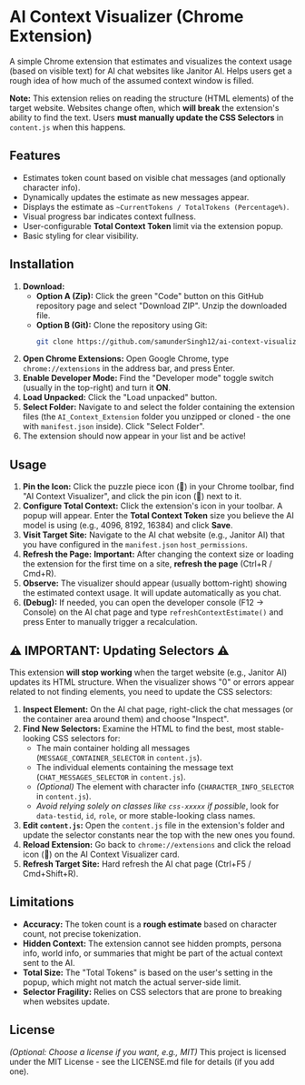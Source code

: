 # AI Context Visualizer (Chrome Extension)

A simple Chrome extension that estimates and visualizes the context usage (based on visible text) for AI chat websites like Janitor AI. Helps users get a rough idea of how much of the assumed context window is filled.

**Note:** This extension relies on reading the structure (HTML elements) of the target website. Websites change often, which **will break** the extension's ability to find the text. Users **must manually update the CSS Selectors** in `content.js` when this happens.

## Features

*   Estimates token count based on visible chat messages (and optionally character info).
*   Dynamically updates the estimate as new messages appear.
*   Displays the estimate as `~CurrentTokens / TotalTokens (Percentage%)`.
*   Visual progress bar indicates context fullness.
*   User-configurable **Total Context Token** limit via the extension popup.
*   Basic styling for clear visibility.

## Installation

1.  **Download:**
    *   **Option A (Zip):** Click the green "Code" button on this GitHub repository page and select "Download ZIP". Unzip the downloaded file.
    *   **Option B (Git):** Clone the repository using Git:
        ```bash
        git clone https://github.com/samunderSingh12/ai-context-visualizer-chrome-extension.git
        ```
2.  **Open Chrome Extensions:** Open Google Chrome, type `chrome://extensions` in the address bar, and press Enter.
3.  **Enable Developer Mode:** Find the "Developer mode" toggle switch (usually in the top-right) and turn it **ON**.
4.  **Load Unpacked:** Click the "Load unpacked" button.
5.  **Select Folder:** Navigate to and select the folder containing the extension files (the `AI_Context_Extension` folder you unzipped or cloned - the one with `manifest.json` inside). Click "Select Folder".
6.  The extension should now appear in your list and be active!

## Usage

1.  **Pin the Icon:** Click the puzzle piece icon (🧩) in your Chrome toolbar, find "AI Context Visualizer", and click the pin icon (📌) next to it.
2.  **Configure Total Context:** Click the extension's icon in your toolbar. A popup will appear. Enter the **Total Context Token** size you believe the AI model is using (e.g., 4096, 8192, 16384) and click **Save**.
3.  **Visit Target Site:** Navigate to the AI chat website (e.g., Janitor AI) that you have configured in the `manifest.json` `host_permissions`.
4.  **Refresh the Page:** **Important:** After changing the context size or loading the extension for the first time on a site, **refresh the page** (Ctrl+R / Cmd+R).
5.  **Observe:** The visualizer should appear (usually bottom-right) showing the estimated context usage. It will update automatically as you chat.
6.  **(Debug):** If needed, you can open the developer console (F12 -> Console) on the AI chat page and type `refreshContextEstimate()` and press Enter to manually trigger a recalculation.

## ⚠️ IMPORTANT: Updating Selectors ⚠️

This extension **will stop working** when the target website (e.g., Janitor AI) updates its HTML structure. When the visualizer shows "0" or errors appear related to not finding elements, you need to update the CSS selectors:

1.  **Inspect Element:** On the AI chat page, right-click the chat messages (or the container area around them) and choose "Inspect".
2.  **Find New Selectors:** Examine the HTML to find the best, most stable-looking CSS selectors for:
    *   The main container holding all messages (`MESSAGE_CONTAINER_SELECTOR` in `content.js`).
    *   The individual elements containing the message text (`CHAT_MESSAGES_SELECTOR` in `content.js`).
    *   *(Optional)* The element with character info (`CHARACTER_INFO_SELECTOR` in `content.js`).
    *   *Avoid relying solely on classes like `css-xxxxx` if possible*, look for `data-testid`, `id`, `role`, or more stable-looking class names.
3.  **Edit `content.js`:** Open the `content.js` file in the extension's folder and update the selector constants near the top with the new ones you found.
4.  **Reload Extension:** Go back to `chrome://extensions` and click the reload icon (🔄) on the AI Context Visualizer card.
5.  **Refresh Target Site:** Hard refresh the AI chat page (Ctrl+F5 / Cmd+Shift+R).

## Limitations

*   **Accuracy:** The token count is a **rough estimate** based on character count, not precise tokenization.
*   **Hidden Context:** The extension cannot see hidden prompts, persona info, world info, or summaries that might be part of the actual context sent to the AI.
*   **Total Size:** The "Total Tokens" is based on the user's setting in the popup, which might not match the actual server-side limit.
*   **Selector Fragility:** Relies on CSS selectors that are prone to breaking when websites update.

## License

*(Optional: Choose a license if you want, e.g., MIT)*
This project is licensed under the MIT License - see the LICENSE.md file for details (if you add one).
